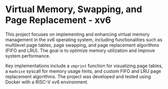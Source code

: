 # Virtual Memory, Swapping, and Page Replacement - xv6

This project focuses on implementing and enhancing virtual memory management in the xv6 operating system, including functionalities such as multilevel page tables, page swapping, and page replacement algorithms (FIFO and LRU). The goal is to optimize memory utilization and improve system performance.

Key implementations include a `vmprint` function for visualizing page tables, a `madvise` syscall for memory usage hints, and custom FIFO and LRU page replacement algorithms. The project was developed and tested using Docker with a RISC-V xv6 environment.
